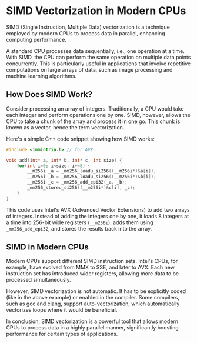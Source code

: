 # SIMD Vectorization in Modern CPUs

SIMD (Single Instruction, Multiple Data) vectorization is a technique employed by modern CPUs to process data in parallel, enhancing computing performance. 

A standard CPU processes data sequentially, i.e., one operation at a time. With SIMD, the CPU can perform the same operation on multiple data points concurrently. This is particularly useful in applications that involve repetitive computations on large arrays of data, such as image processing and machine learning algorithms.

## How Does SIMD Work?

Consider processing an array of integers. Traditionally, a CPU would take each integer and perform operations one by one. SIMD, however, allows the CPU to take a chunk of the array and process it in one go. This chunk is known as a vector, hence the term vectorization.

Here's a simple C++ code snippet showing how SIMD works:

```cpp
#include <immintrin.h> // for AVX

void add(int* a, int* b, int* c, int size) {
    for(int i=0; i<size; i+=8) {
        __m256i _a = _mm256_loadu_si256((__m256i*)&a[i]);
        __m256i _b = _mm256_loadu_si256((__m256i*)&b[i]);
        __m256i _c = _mm256_add_epi32(_a, _b);
        _mm256_storeu_si256((__m256i*)&c[i], _c);
    }
}
```
This code uses Intel's AVX (Advanced Vector Extensions) to add two arrays of integers. Instead of adding the integers one by one, it loads 8 integers at a time into 256-bit wide registers (`__m256i`), adds them using `_mm256_add_epi32`, and stores the results back into the array. 

## SIMD in Modern CPUs

Modern CPUs support different SIMD instruction sets. Intel's CPUs, for example, have evolved from MMX to SSE, and later to AVX. Each new instruction set has introduced wider registers, allowing more data to be processed simultaneously.

However, SIMD vectorization is not automatic. It has to be explicitly coded (like in the above example) or enabled in the compiler. Some compilers, such as gcc and clang, support auto-vectorization, which automatically vectorizes loops where it would be beneficial. 

In conclusion, SIMD vectorization is a powerful tool that allows modern CPUs to process data in a highly parallel manner, significantly boosting performance for certain types of applications.
